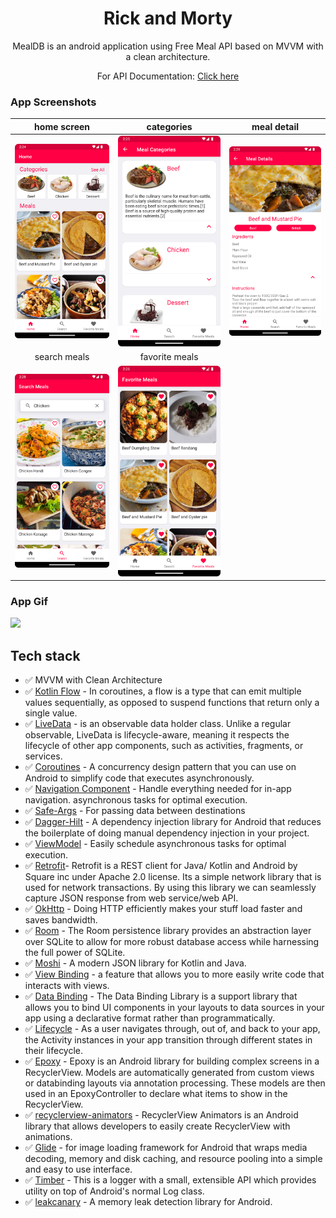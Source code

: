 <h1 align="center">Rick and Morty</h1>

<p align="center">  
MealDB is an android application using Free Meal API based on MVVM with a clean architecture.
<br/>
<p align="center">For API Documentation: <a href="https://www.themealdb.com/api.php">Click here</a></p>
</p>


### App Screenshots

| home screen | categories | meal detail |
|:-:|:-:|:-:|
| <img src="https://github.com/herdal06/MealDB/blob/master/arts/home.png?raw=true" alt="drawing" width="250"/> | <img src="https://github.com/herdal06/MealDB/blob/master/arts/categories.png?raw=true" alt="drawing" width="250"/> | <img src="https://github.com/herdal06/MealDB/blob/master/arts/meal_detail.png?raw=true" alt="drawing" width="250"/> 
| search meals | favorite meals |
| <img src="https://github.com/herdal06/MealDB/blob/master/arts/search_meals.png?raw=true" alt="drawing" width="250"/> | <img src="https://github.com/herdal06/MealDB/blob/master/arts/fav_meals.png?raw=true://github.com/herdal06/HekMovie/blob/master/arts/6.png?raw=true" alt="drawing" width="250"/> 

### App Gif

<img src="https://github.com/herdal06/MealDB/blob/master/arts/appvideo.gif?raw=true"  width="250"/>

## Tech stack
* ✅ MVVM with Clean Architecture
* ✅ [Kotlin Flow][33] - In coroutines, a flow is a type that can emit multiple values sequentially, as opposed to suspend functions that return only a single value.
* ✅ [LiveData][31] - is an observable data holder class. Unlike a regular observable, LiveData is lifecycle-aware, meaning it respects the lifecycle of other app components, such as activities, fragments, or services.
* ✅ [Coroutines][51] - A concurrency design pattern that you can use on Android to simplify code that executes asynchronously.
* ✅ [Navigation Component][24] - Handle everything needed for in-app navigation. asynchronous tasks for optimal execution.
* ✅ [Safe-Args][25] - For passing data between destinations
* ✅ [Dagger-Hilt][93] - A dependency injection library for Android that reduces the boilerplate of doing manual dependency injection in your project.
* ✅ [ViewModel][17] - Easily schedule asynchronous tasks for optimal execution.
* ✅ [Retrofit][90]- Retrofit is a REST client for Java/ Kotlin and Android by Square inc under Apache 2.0 license. Its a simple network library that is used for network transactions. By using this library we can seamlessly capture JSON response from web service/web API.
* ✅ [OkHttp][23] - Doing HTTP efficiently makes your stuff load faster and saves bandwidth.
* ✅ [Room][32] - The Room persistence library provides an abstraction layer over SQLite to allow for more robust database access while harnessing the full power of SQLite.
* ✅ [Moshi][95] - A modern JSON library for Kotlin and Java.
* ✅ [View Binding][11] - a feature that allows you to more easily write code that interacts with views.
* ✅ [Data Binding][86] - The Data Binding Library is a support library that allows you to bind UI components in your layouts to data sources in your app using a declarative format rather than programmatically.
* ✅ [Lifecycle][22] - As a user navigates through, out of, and back to your app, the Activity instances in your app transition through different states in their lifecycle.
* ✅ [Epoxy][21] - Epoxy is an Android library for building complex screens in a RecyclerView. Models are automatically generated from custom views or databinding layouts via annotation processing. These models are then used in an EpoxyController to declare what items to show in the RecyclerView.
* ✅ [recyclerview-animators][12] - RecyclerView Animators is an Android library that allows developers to easily create RecyclerView with animations.
* ✅ [Glide][27] - for image loading framework for Android that wraps media decoding, memory and disk caching, and resource pooling into a simple and easy to use interface.
* ✅ [Timber][9] - This is a logger with a small, extensible API which provides utility on top of Android's normal Log class.
* ✅ [leakcanary][14] - A memory leak detection library for Android.

[11]: https://developer.android.com/topic/libraries/view-binding
[92]: https://coil-kt.github.io/coil/
[93]: https://developer.android.com/training/dependency-injection/hilt-android
[51]: https://developer.android.com/kotlin/coroutines
[90]: https://square.github.io/retrofit/
[33]: https://developer.android.com/kotlin/flow
[22]: https://developer.android.com/guide/components/activities/activity-lifecycle
[17]: https://developer.android.com/topic/libraries/architecture/viewmodel?gclid=Cj0KCQiA4uCcBhDdARIsAH5jyUlE1HL0TNxXu5b4pw6DEMOlRccWdVnqiRcLji7OHsDN6trNOKa-sdgaAr6rEALw_wcB&gclsrc=aw.ds
[23]: https://square.github.io/okhttp/
[24]: https://developer.android.com/guide/navigation/navigation-getting-started
[25]: https://developer.android.com/guide/navigation/navigation-pass-data
[31]: https://developer.android.com/topic/libraries/architecture/livedata
[27]: https://github.com/bumptech/glide
[86]: https://developer.android.com/topic/libraries/data-binding
[95]: https://github.com/square/moshi
[9]: https://github.com/JakeWharton/timber
[21]: https://github.com/airbnb/epoxy
[12]: https://github.com/wasabeef/recyclerview-animators
[14]: https://github.com/square/leakcanary
[32]: https://developer.android.com/training/data-storage/room
